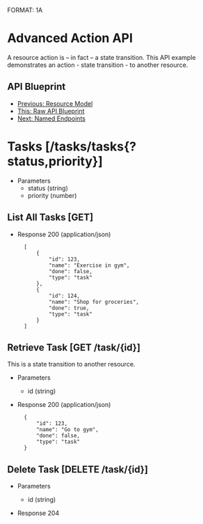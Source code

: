 FORMAT: 1A

# Advanced Action API
A resource action is – in fact – a state transition. This API example
demonstrates an action - state transition - to another resource.

## API Blueprint
+ [Previous: Resource Model](11.%20Resource%20Model.md)
+ [This: Raw API Blueprint](https://raw.github.com/apiaryio/api-blueprint/master/examples/12.%20Advanced%20Action.md)
+ [Next: Named Endpoints](13.%20Named%20Endpoints.md)

# Tasks [/tasks/tasks{?status,priority}]

+ Parameters
    + status (string)
    + priority (number)

## List All Tasks [GET]

+ Response 200 (application/json)

        [
            {
                "id": 123,
                "name": "Exercise in gym",
                "done": false,
                "type": "task"
            },
            {
                "id": 124,
                "name": "Shop for groceries",
                "done": true,
                "type": "task"
            }
        ]

## Retrieve Task [GET /task/{id}]
This is a state transition to another resource.

+ Parameters
    + id (string)

+ Response 200 (application/json)

        {
            "id": 123,
            "name": "Go to gym",
            "done": false,
            "type": "task"
        }

## Delete Task [DELETE /task/{id}]

+ Parameters
    + id (string)

+ Response 204
